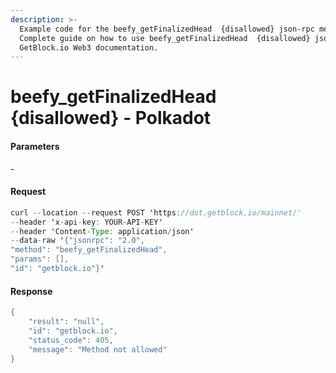 ```yaml
---
description: >-
  Example code for the beefy_getFinalizedHead  {disallowed} json-rpc method.
  Сomplete guide on how to use beefy_getFinalizedHead  {disallowed} json-rpc in
  GetBlock.io Web3 documentation.
---
```


# beefy\_getFinalizedHead {disallowed} - Polkadot

#### Parameters

\-

#### Request

```java
curl --location --request POST 'https://dot.getblock.io/mainnet/' 
--header 'x-api-key: YOUR-API-KEY' 
--header 'Content-Type: application/json' 
--data-raw '{"jsonrpc": "2.0",
"method": "beefy_getFinalizedHead",
"params": [],
"id": "getblock.io"}'
```

#### Response

```java
{
    "result": "null",
    "id": "getblock.io",
    "status_code": 405,
    "message": "Method not allowed"
}
```

